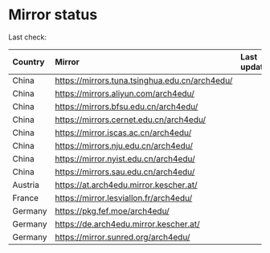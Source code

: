 <script src="./time.js"></script>
# Mirror status
Last check: <script type="text/javascript">localize(1738761985.1348894);</script>

|Country|Mirror|Last update|
|:------|:-----|:----------|
|China|https://mirrors.tuna.tsinghua.edu.cn/arch4edu/|<script type="text/javascript">localize(1738737666);</script>|
|China|https://mirrors.aliyun.com/arch4edu/|<script type="text/javascript">localize(1738694359);</script>|
|China|https://mirrors.bfsu.edu.cn/arch4edu/|<script type="text/javascript">localize(1738694359);</script>|
|China|https://mirrors.cernet.edu.cn/arch4edu/|<script type="text/javascript">localize(1738737666);</script>|
|China|https://mirror.iscas.ac.cn/arch4edu/|<script type="text/javascript">localize(1738737666);</script>|
|China|https://mirrors.nju.edu.cn/arch4edu/|<script type="text/javascript">localize(1738651345);</script>|
|China|https://mirror.nyist.edu.cn/arch4edu/|<script type="text/javascript">localize(1738737666);</script>|
|China|https://mirrors.sau.edu.cn/arch4edu/|<script type="text/javascript">localize(1731653531);</script>|
|Austria|https://at.arch4edu.mirror.kescher.at/|<script type="text/javascript">localize(1738737666);</script>|
|France|https://mirror.lesviallon.fr/arch4edu/|<script type="text/javascript">localize(1738694359);</script>|
|Germany|https://pkg.fef.moe/arch4edu/|<script type="text/javascript">localize(1738737666);</script>|
|Germany|https://de.arch4edu.mirror.kescher.at/|<script type="text/javascript">localize(1738737666);</script>|
|Germany|https://mirror.sunred.org/arch4edu/|<script type="text/javascript">localize(1738737666);</script>|

<script src="./tablefilter/tablefilter.js"></script>
<script src="./table.js"></script>